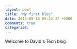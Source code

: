 ```yaml
---
layout: post
title: "My first blog"
date: 2014-08-18 09:23:37 +0800
comments: true
categories: 
---
```

Welcome to David's Tech blog.
